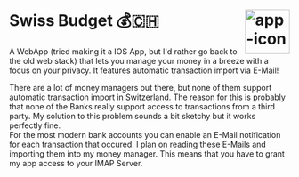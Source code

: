 # Swiss Budget 💰🇨🇭 <img src="https://github.com/M1chaCH/swiss-budget/assets/67689103/3aa9b887-93fc-4ebc-82ef-8d1e1b0cdc14" alt="app-icon" height="80px" style="float: right" />

A WebApp (tried making it a IOS App, but I'd rather go back to the old web stack) that lets you
manage your money in a breeze with a focus on your privacy. It features automatic transaction import
via E-Mail!



There are a lot of money managers out there, but none of them support automatic transaction import in Switzerland. The reason for this is probably that none of the Banks really support access to transactions from a third party. My solution to this problem sounds a bit sketchy but it works perfectly fine.  
For the most modern bank accounts you can enable an E-Mail notification for each transaction that occured. I plan on reading these E-Mails and importing them into my money manager. This means that you have to grant my app access to your IMAP Server.
